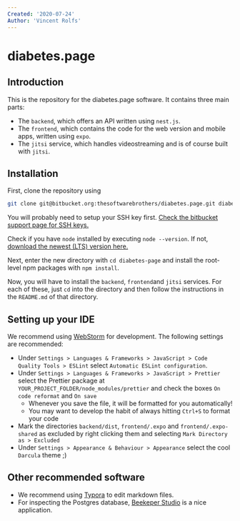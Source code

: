 ```yaml
---
Created: '2020-07-24'
Author: 'Vincent Rolfs'
---
```


# diabetes.page



## Introduction

This is the repository for the diabetes.page software. It contains three main parts:

- The `backend`, which offers an API written using `nest.js`.
- The `frontend`, which contains the code for the web version and mobile apps, written using `expo`.
- The `jitsi` service, which handles videostreaming and is of course built with `jitsi`.

## Installation

First, clone the repository using

```bash
git clone git@bitbucket.org:thesoftwarebrothers/diabetes.page.git diabetes-page
```

You will probably need to setup your SSH key first. [Check the bitbucket support page for SSH keys.](https://support.atlassian.com/bitbucket-cloud/docs/set-up-an-ssh-key/)

Check if you have `node` installed by executing `node --version`. If not, [download the newest (LTS) version here.](https://nodejs.org/en/)

Next, enter the new directory with `cd diabetes-page` and install the root-level npm packages with `npm install`.

Now, you will have to install the `backend`, `frontend`and `jitsi` services. For each of these, just `cd` into the directory and then follow the instructions in the `README.md` of that directory.

## Setting up your IDE

We recommend using [WebStorm](https://www.jetbrains.com/webstorm/) for development. The following settings are recommended:

- Under `Settings > Languages & Frameworks > JavaScript > Code Quality Tools > ESLint` select `Automatic ESLint configuration`.
- Under `Settings > Languages & Frameworks > JavaScript > Prettier` select the Prettier package
  at `YOUR_PROJECT_FOLDER/node_modules/prettier` and check the boxes `On code reformat` and `On save`
  - Whenever you save the file, it will be formatted for you automatically!
  - You may want to develop the habit of always hitting `Ctrl+S` to format your code
- Mark the directories `backend/dist`, `frontend/.expo` and `frontend/.expo-shared` as excluded by right clicking them
  and selecting `Mark Directory as > Excluded`
- Under `Settings > Appearance & Behaviour > Appearance` select the cool `Darcula` theme ;)

## Other recommended software

- We recommend using [Typora](https://typora.io/) to edit markdown files.
- For inspecting the Postgres database, [Beekeper Studio](https://www.beekeeperstudio.io/) is a nice application.